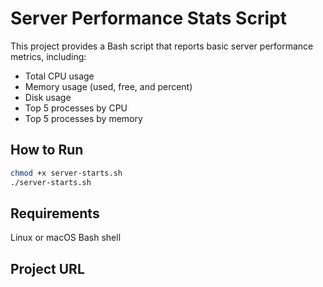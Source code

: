 # Server Performance Stats Script

This project provides a Bash script that reports basic server performance metrics, including:

- Total CPU usage
- Memory usage (used, free, and percent)
- Disk usage
- Top 5 processes by CPU
- Top 5 processes by memory

## How to Run
```bash
chmod +x server-starts.sh
./server-starts.sh
```
## Requirements
Linux or macOS
Bash shell

## Project URL

